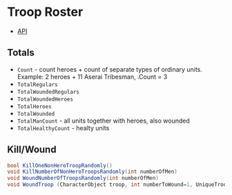 # Troop Roster

* [API](https://apidoc.bannerlord.com/v/1.2.12/class_tale_worlds_1_1_campaign_system_1_1_roster_1_1_troop_roster.html)

## Totals

* `Count` - count heroes + count of separate types of ordinary units. Example: 2 heroes + 11 Aserai Tribesman, .Count = 3
* `TotalRegulars`
* `TotalWoundedRegulars`
* `TotalWoundedHeroes`
* `TotalHeroes`
* `TotalWounded`
* `TotalManCount` - all units together with heroes, also wounded
* `TotalHealthyCount` - healty units

## Kill/Wound

``` cs
bool KillOneNonHeroTroopRandomly()
void KillNumberOfNonHeroTroopsRandomly(int numberOfMen)
void WoundNumberOfTroopsRandomly(int numberOfMen)
void WoundTroop (CharacterObject troop, int numberToWound=1, UniqueTroopDescriptor troopSeed=default(UniqueTroopDescriptor))
```